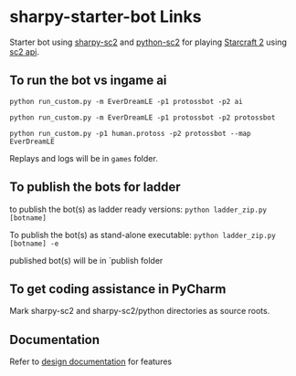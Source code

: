 # sharpy-starter-bot Links
Starter bot using  [sharpy-sc2](https://github.com/DrInfy/sharpy-sc2/wiki) and [python-sc2](https://github.com/BurnySc2/python-sc2) for playing [Starcraft 2](https://starcraft2.com/en-us/) using [sc2 api](https://github.com/Blizzard/s2client-api).

## To run the bot vs ingame ai
`python run_custom.py -m EverDreamLE -p1 protossbot -p2 ai`

`python run_custom.py -m EverDreamLE -p1 protossbot -p2 protossbot`

`python run_custom.py -p1 human.protoss -p2 protossbot --map EverDreamLE `

Replays and logs will be in `games` folder.

## To publish the bots for ladder
to publish the bot(s) as ladder ready versions:
`python ladder_zip.py [botname]`

To publish the bot(s) as stand-alone executable:
`python ladder_zip.py [botname] -e`

published bot(s) will be in `publish folder

## To get coding assistance in PyCharm
Mark sharpy-sc2 and sharpy-sc2/python directories as source roots.

## Documentation 
Refer to [design documentation](https://github.com/e35zhang/FYDP-SC2-AI/wiki) for features
